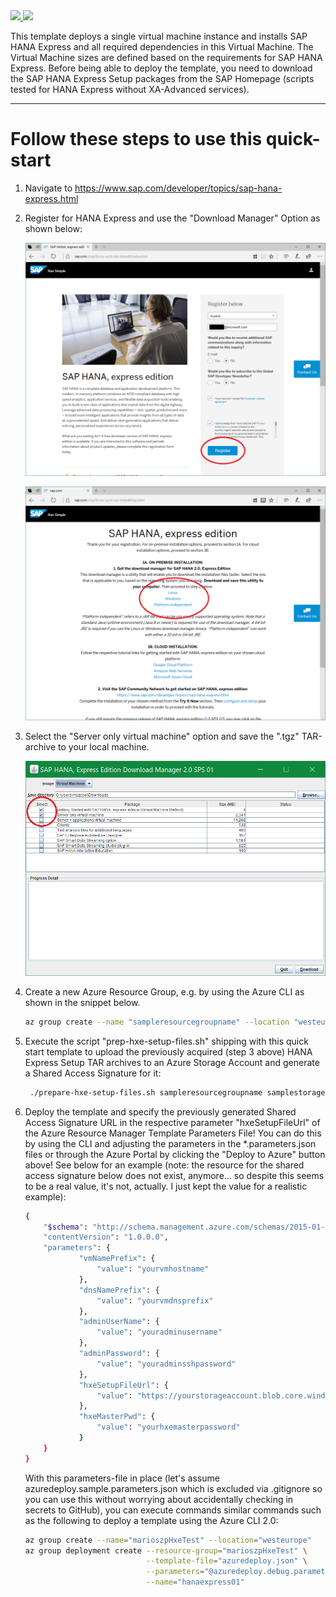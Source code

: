 <a href="https://raw.githubusercontent.com/Azure/azure-quickstart-templates/master/sap-hana-express/azuredeploy.json" target="_blank">
    <img src="http://azuredeploy.net/deploybutton.png"/>
</a>
<a href="https://raw.githubusercontent.com/Azure/azure-quickstart-templates/master/sap-hana-express/azuredeploy.json" target="_blank">
  <img src="http://armviz.io/visualizebutton.png"/>
</a>

This template deploys a single virtual machine instance and installs SAP HANA Express and all required dependencies in this Virtual Machine. The Virtual Machine sizes are defined based on the requirements for SAP HANA Express. Before being able to deploy the template, you need to download the SAP HANA Express Setup packages from the SAP Homepage (scripts tested for HANA Express without XA-Advanced services).

-----------

Follow these steps to use this quick-start
==========================================

1. Navigate to <https://www.sap.com/developer/topics/sap-hana-express.html>

2. Register for HANA Express and use the "Download Manager" Option as shown below:

    ![HANA Express Registration](https://raw.githubusercontent.com/Azure/azure-quickstart-templates/master/sap-hana-express/images/Figure01.png)

    ![HANA Express Download Manager Option](https://raw.githubusercontent.com/Azure/azure-quickstart-templates/master/sap-hana-express/images/Figure02.png)

3. Select the "Server only virtual machine" option and save the ".tgz" TAR-archive to your local machine.

    ![HANA Express Server Only Download Option](https://raw.githubusercontent.com/Azure/azure-quickstart-templates/master/sap-hana-express/images/Figure03.png)

4. Create a new Azure Resource Group, e.g. by using the Azure CLI as shown in the snippet below.

    ``` bash
    az group create --name "sampleresourcegroupname" --location "westeurope"
    ```

5. Execute the script "prep-hxe-setup-files.sh" shipping with this quick start template to upload the previously acquired (step 3 above) HANA Express Setup TAR archives to an Azure Storage Account and generate a Shared Access Signature for it:

    ``` bash
     ./prepare-hxe-setup-files.sh sampleresourcegroupname samplestorageaccountname samplecontainer westeurope /home/mydirectory/hxe.tgz
    ```

6. Deploy the template and specify the previously generated Shared Access Signature URL in the respective parameter "hxeSetupFileUrl" of the Azure Resource Manager Template Parameters File! You can do this by using the CLI and adjusting the parameters in the *.parameters.json files or through the Azure Portal by clicking the "Deploy to Azure" button above! See below for an example (note: the resource for the shared access signature below does not exist, anymore... so despite this seems to be a real value, it's not, actually. I just kept the value for a realistic example):

    ``` bash
    {
        "$schema": "http://schema.management.azure.com/schemas/2015-01-01/deploymentParameters.json#",
        "contentVersion": "1.0.0.0",
        "parameters": {
                "vmNamePrefix": {
                    "value": "yourvmhostname"
                },
                "dnsNamePrefix": {
                    "value": "yourvmdnsprefix"
                },
                "adminUserName": {
                    "value": "youradminusername"
                },
                "adminPassword": {
                    "value": "youradminsshpassword"
                },
                "hxeSetupFileUrl": {
                    "value": "https://yourstorageaccount.blob.core.windows.net/hxesetup/hxe.tgz?sr=b&sp=r&sv=2015-07-08&st=2017-05-14T05%3A45%3A59Z&sig=5mjDTAPvwCWjaVoCdOt6wJaRfeJPdYXXoRpGRoEAhrY%3D&se=2018-05-14T05%3A45%3A59Z"
                },
                "hxeMasterPwd": {
                    "value": "yourhxemasterpassword"
                }
        }
    }
    ```

    With this parameters-file in place (let's assume azuredeploy.sample.parameters.json which is excluded via .gitignore so you can use this without worrying about accidentally checking in secrets to GitHub), you can execute commands similar commands such as the following to deploy a template using the Azure CLI 2.0:

    ``` bash
    az group create --name="marioszpHxeTest" --location="westeurope"
    az group deployment create --resource-group="marioszpHxeTest" \
                               --template-file="azuredeploy.json" \
                               --parameters="@azuredeploy.debug.parameters.json" \
                               --name="hanaexpress01" 
    ```